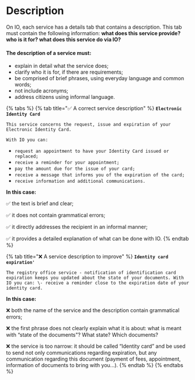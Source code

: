 # Description

On IO, each service has a details tab that contains a description. This tab must contain the following information: **what does this service provide? who is it for? what does this service do via IO?**

#### **The description of a service must:**

* explain in detail what the service does;
* clarify who it is for, if there are requirements;
* be comprised of brief phrases, using everyday language and common words;
* not include acronyms;
* address citizens using informal language. 

{% tabs %}
{% tab title="✅ A correct service description" %}
**`Electronic Identity Card`**

`This service concerns the request, issue and expiration of your Electronic Identity Card.`

`With IO you can:`

* `request an appointment to have your Identity Card issued or replaced;`
* `receive a reminder for your appointment;`
* `pay the amount due for the issue of your card;`
* `receive a message that informs you of the expiration of the card;`
* `receive information and additional communications.`

**In this case:**

✅ the text is brief and clear;

✅ it does not contain grammatical errors;

✅ it directly addresses the recipient in an informal manner;

✅ it provides a detailed explanation of what can be done with IO.
{% endtab %}

{% tab title="❌ A service description to improve" %}
**`Identity card expiration'`**

`The registry office service - notification of identification card expiration keeps you updated about the state of your documents. With IO you can: \- receive a reminder close to the expiration date of your identity card.`

**In this case:**

❌ both the name of the service and the description contain grammatical errors;

❌ the first phrase does not clearly explain what it is about: what is meant with “state of the documents"? What state? Which documents?

❌ the service is too narrow: it should be called “Identity card” and be used to send not only communications regarding expiration, but any communication regarding this document (payment of fees, appointment, information of documents to bring with you...).
{% endtab %}
{% endtabs %}